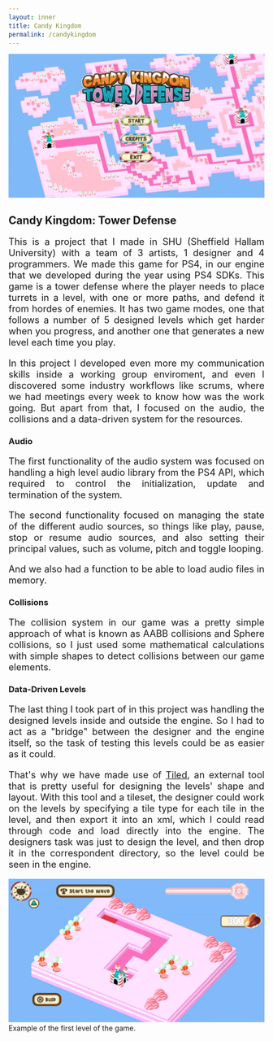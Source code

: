 ```yaml
---
layout: inner
title: Candy Kingdom
permalink: /candykingdom
---
```


![](/img/posts/candy_main_menu.png)

<div style="text-align: justify">

<h2> Candy Kingdom: Tower Defense </h2>

<p style="font-size:1.3em">
    This is a project that I made in SHU (Sheffield Hallam University) with a team of 3 artists, 1 designer and 4 programmers. We made this game for PS4, in our engine that we developed during the year using PS4 SDKs. This game is a tower defense where the player needs to place turrets in a level, with one or more paths, and defend it from hordes of enemies. It has two game modes, one that follows a number of 5 designed levels which get harder when you progress, and another one that generates a new level each time you play.
</p>

<p style="font-size:1.3em">
    In this project I developed even more my communication skills inside a working group enviroment, and even I discovered some industry workflows like scrums, where we had meetings every week to know how was the work going. But apart from that, I focused on the audio, the collisions and a data-driven system for the resources.
</p>

<h3> Audio </h3>

<p style="font-size:1.3em">
    The first functionality of the audio system was focused on handling a high level audio library from the PS4 API, which required to control the initialization, update and termination of the system.
</p>

<p style="font-size:1.3em">
    The second functionality focused on managing the state of the different audio sources, so things like play, pause, stop or resume audio sources, and also setting their principal values, such as volume, pitch and toggle looping.
</p>

<p style="font-size:1.3em">
    And we also had a function to be able to load audio files in memory.
</p>

<h3> Collisions </h3>

<p style="font-size:1.3em">
    The collision system in our game was a pretty simple approach of what is known as AABB collisions and Sphere collisions, so I just used some mathematical calculations with simple shapes to detect collisions between our game elements.
</p>

<h3> Data-Driven Levels </h3>

<p style="font-size:1.3em">
    The last thing I took part of in this project was handling the designed levels inside and outside the engine. So I had to act as a "bridge" between the designer and the engine itself, so the task of testing this levels could be as easier as it could.
</p>

<p style="font-size:1.3em">
    That's why we have made use of <a href="https://www.mapeditor.org/">Tiled</a>, an external tool that is pretty useful for designing the levels' shape and layout. With this tool and a tileset, the designer could work on the levels by specifying a tile type for each tile in the level, and then export it into an xml, which I could read through code and load directly into the engine. The designers task was just to design the level, and then drop it in the correspondent directory, so the level could be seen in the engine.
</p>

<!-- [Tiled](https://www.mapeditor.org/) -->

</div>

![](/img/posts/candy_level1.png)
Example of the first level of the game.

